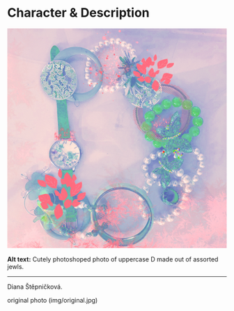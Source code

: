 # Character & Description

![Cutely photoshoped photo of uppercase D made out of assorted jewls.](img/letter-d.jpg)

**Alt text:** Cutely photoshoped photo of uppercase D made out of assorted jewls.

- - -

Diana Štěpničková. 

original photo
(img/original.jpg)

